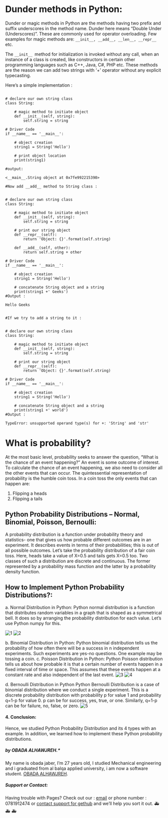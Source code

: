 
# Dunder methods in Python:

Dunder or magic methods in Python are the methods having two prefix and suffix underscores in the method name. Dunder here means “Double Under (Underscores)”. These are commonly used for operator overloading. Few examples for magic methods are: `__init__, __add__, __len__, __repr__ `etc.

The `__init__ `method for initialization is invoked without any call, when an instance of a class is created, like constructors in certain other programming languages such as C++, Java, C#, PHP etc. These methods are the reason we can add two strings with ‘+’ operator without any explicit typecasting.

Here’s a simple implementation :

```

# declare our own string class
class String:
      
    # magic method to initiate object
    def __init__(self, string):
        self.string = string
          
# Driver Code
if __name__ == '__main__':
      
    # object creation
    string1 = String('Hello')
  
    # print object location
    print(string1)

#output:

<__main__.String object at 0x7fe992215390>
```
```
#Now add __add__ method to String class :


# declare our own string class
class String:
      
    # magic method to initiate object
    def __init__(self, string):
        self.string = string 
          
    # print our string object
    def __repr__(self):
        return 'Object: {}'.format(self.string)
          
    def __add__(self, other):
        return self.string + other
  
# Driver Code
if __name__ == '__main__':
      
    # object creation
    string1 = String('Hello')
      
    # concatenate String object and a string
    print(string1 +' Geeks')
#Output :

Hello Geeks

```

```
 
#If we try to add a string to it :


# declare our own string class
class String:
      
    # magic method to initiate object
    def __init__(self, string):
        self.string = string
          
    # print our string object
    def __repr__(self):
        return 'Object: {}'.format(self.string)
  
# Driver Code
if __name__ == '__main__':
      
    # object creation
    string1 = String('Hello')
      
    # concatenate String object and a string
    print(string1 +' world')
#Output :

TypeError: unsupported operand type(s) for +: 'String' and 'str'

```


# What is probability?
At the most basic level, probability seeks to answer the question, “What is the chance of an event happening?” An event is some outcome of interest. To calculate the chance of an event happening, we also need to consider all the other events that can occur. The quintessential representation of probability is the humble coin toss. In a coin toss the only events that can happen are:

1. Flipping a heads
2. Flipping a tails



## Python Probability Distributions – Normal, Binomial, Poisson, Bernoulli:

A probability distribution is a function under probability theory and statistics- one that gives us how probable different outcomes are in an experiment. It describes events in terms of their probabilities; this is out of all possible outcomes. Let’s take the probability distribution of a fair coin toss. Here, heads take a value of X=0.5 and tails gets X=0.5 too.
Two classes of such a distribution are discrete and continuous. The former represented by a probability mass function and the latter by a probability density function.


## How to Implement Python Probability Distributions?:

a. Normal Distribution in Python: 
Python normal distribution is a function that distributes random variables in a graph that is shaped as a symmetrical bell. It does so by arranging the probability distribution for each value. Let’s use Python numpy for this.

![1](https://www3.0zz0.com/2021/06/15/19/638538289.png)
![2](https://www3.0zz0.com/2021/06/15/19/514566727.png)


b. Binomial Distribution in Python:
Python binomial distribution tells us the probability of how often there will be a success in n independent experiments. Such experiments are yes-no questions. One example may be tossing a coin.
c. Poisson Distribution in Python:
Python Poisson distribution tells us about how probable it is that a certain number of events happen in a fixed interval of time or space. This assumes that these events happen at a constant rate and also independent of the last event.
![3](https://www3.0zz0.com/2021/06/15/19/542853841.png)
![4](https://www11.0zz0.com/2021/06/15/19/811655836.png)

d. Bernoulli Distribution in Python
Python  Bernoulli Distribution is a case of binomial distribution where we conduct a single experiment. This is a discrete probability distribution with probability p for value 1 and probability q=1-p for value 0. p can be for success, yes, true, or one. Similarly, q=1-p can be for failure, no, false, or zero.
![5](https://www11.0zz0.com/2021/06/15/19/174786147.png)


#### 4. Conclusion:
Hence, we studied Python Probability Distribution and its 4 types with an example. In addition, we learned how to implement these Python probability distributions.


#####  by OBADA ALHAWJREH.*

My name is obada jaber, I’m 27 years old, I studied Mechanical engineering and i graduated from al balqa applied university, i am now a software student. [OBADA ALHAWJREH](https://github.com/Obada-gh).

##### *Support or Contact:*

Having trouble with Pages? Check out our : [email](obada7jaber7@gmail.com) or phone number : 0781912474 or [contact support for gethub](https://support.github.com/contact) and we’ll help you sort it out. &#x1F691; &#x1F691; &#x1F691;
